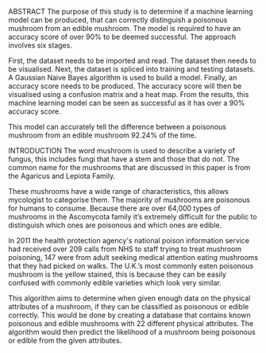 
ABSTRACT
The purpose of this study is to determine if a machine learning model can be produced, that can correctly distinguish a poisonous mushroom from an edible mushroom. The model is required to have an accuracy score of over 90% to be deemed successful. The approach involves six stages. 

First, the dataset needs to be imported and read. The dataset then needs to be visualised. Next, the dataset is spliced into training and testing datasets. A Gaussian Naive Bayes algorithm is used to build a model. Finally, an accuracy score needs to be produced. The accuracy score will then be visualised using a confusion matrix and a heat map. From the results, this machine learning model can be seen as successful as it has over a 90% accuracy score. 

This model can accurately tell the difference between a poisonous mushroom from an edible mushroom 92.24% of the time.


INTRODUCTION
The word mushroom is used to describe a variety of fungus, this includes fungi that have a stem and those that do not. The common name for the mushrooms that are discussed in this paper is from the Agaricus and Lepiota Family. 

These mushrooms have a wide range of characteristics, this allows mycologist to categorise them. The majority of mushrooms are poisonous for humans to consume. Because there are over 64,000 types of mushrooms in the Ascomycota family it’s extremely difficult for the public to distinguish which ones are poisonous and which ones are edible. 

In 2011 the health protection agency's national poison information service had received over 209 calls from NHS to staff trying to treat mushroom poisoning, 147 were from adult seeking medical attention eating mushrooms that they had picked on walks. The U.K.’s most commonly eaten poisonous mushroom is the yellow stained, this is because they can be easily confused with commonly edible varieties which look very similar. 

This algorithm aims to determine when given enough data on the physical attributes of a mushroom, if they can be classified as poisonous or edible correctly. This would be done by creating a database that contains known poisonous and edible mushrooms with 22 different physical attributes. The algorithm would then predict the likelihood of a mushroom being poisonous or edible from the given attributes.
